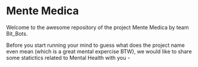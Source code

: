 # Mente Medica
Welcome to the awesome repository of the project Mente Medica by team Bit_Bots.

Before you start running your mind to guess what does the project name even mean (which is a great mental expercise BTW), we would like to share some statictics related to Mental Health with you -

